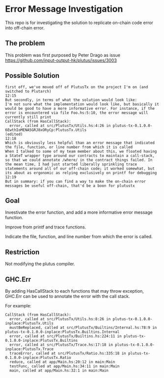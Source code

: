 # Error Message Investigation

This repo is for investigating the solution to replicate on-chain code error into off-chain error.

## **The problem**

This problem was first purposed by Peter Drago as issue 
https://github.com/input-output-hk/plutus/issues/3003

## **Possible Solution**

```
first off, we've moved off of PlutusTx on the project I'm on (and switched to Plutarch)
12:15
But secondly, in terms of what the solution would look like:
I'm not sure what the implementation would look like, but basically it would be good to have a more informative error. For instance, if the error is encountered via file Foo.hs:5:10, the error message will currently still print
CallStack (from HasCallStack):
  error, called at src/PlutusTx/Utils.hs:4:26 in plutus-tx-0.1.0.0-6EwthIoMENA5GRJ8xORyCp:PlutusTx.Utils
(edited)
12:18
Which is obviously less helpful than an error message that indicated the file, function, or line number from which it is called
When I talked to some of my team member about this, we floated having a StateT wrapper type around our contracts to maintain a call-stack, so that we could annotate /where/ in the contract things failed. In the mean time, I had just started liberally sprinkling trace statements around all of our off-chain code; it worked somewhat, but its about as ergonomic as relying exclusively on printf for debugging
12:19
But in summary: if you can find a way to make the on-chain error messages be useful off-chain, that'd be a boon for plutustx
```
## **Goal**
 
Investivate the error function, and add a more informative error message function.

Improve from printf and trace functions.

Indicate the file, function, and line number from which the error is called.

## **Restriction**

Not modifying the plutus compiler.

## **GHC.Err**

By adding HasCallStack to each functions that may throw exception, GHC.Err can be used to annotate the error with the call stack.

For example:
```
CallStack (from HasCallStack):
  error, called at src/PlutusTx/Utils.hs:8:26 in plutus-tx-0.1.0.0-inplace:PlutusTx.Utils
  mustBeReplaced, called at src/PlutusTx/Builtins/Internal.hs:78:9 in plutus-tx-0.1.0.0-inplace:PlutusTx.Builtins.Internal
  error, called at src/PlutusTx/Builtins.hs:224:11 in plutus-tx-0.1.0.0-inplace:PlutusTx.Builtins
  error, called at src/PlutusTx/Trace.hs:17:18 in plutus-tx-0.1.0.0-inplace:PlutusTx.Trace
  traceError, called at src/PlutusTx/Ratio.hs:335:18 in plutus-tx-0.1.0.0-inplace:PlutusTx.Ratio
  reduce, called at app/Main.hs:20:12 in main:Main
  testFunc, called at app/Main.hs:34:11 in main:Main
  main, called at app/Main.hs:32:1 in main:Main
```